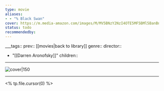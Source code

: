 ```yaml
---
type: movie
aliases:
- - "% Black Swan"
cover: https://m.media-amazon.com/images/M/MV5BNzY2NzI4OTE5MF5BMl5BanBnXkFtZTcwMjMyNDY4Mw@@._V1_SX300.jpg
status: todo
recommendedby:
---
```

___tags:: prev:: [[movies|back to library]]
genre::
director:: 
  - "[[Darren Aronofsky]]"
children::
___
![cover|150](https://m.media-amazon.com/images/M/MV5BNzY2NzI4OTE5MF5BMl5BanBnXkFtZTcwMjMyNDY4Mw@@._V1_SX300.jpg)
___
<% tp.file.cursor(0) %>
